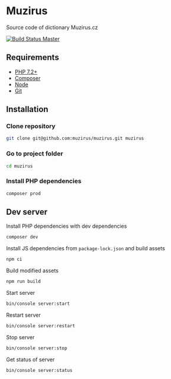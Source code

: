 # Muzirus

Source code of dictionary Muzirus.cz

[![Build Status Master](https://travis-ci.com/muzirus/muzirus.svg?branch=master)](https://travis-ci.com/muzirus/muzirus)

## Requirements

- [PHP 7.2+](https://launchpad.net/~ondrej/+archive/ubuntu/php)
- [Composer](https://getcomposer.org/download/)
- [Node](https://nodejs.org/en/download/package-manager/#debian-and-ubuntu-based-linux-distributions)
- [Git](https://git-scm.com/download/linux)

## Installation

### Clone repository

```bash
git clone git@github.com:muzirus/muzirus.git muzirus
```

### Go to project folder

```bash
cd muzirus
```

### Install PHP dependencies

```bash
composer prod
```

## Dev server

Install PHP dependencies with dev dependencies

```bash
composer dev
```

Install JS dependencies from `package-lock.json` and build assets
 
```bash
npm ci
```

Build modified assets

```bash
npm run build
```

Start server

```bash
bin/console server:start
```

Restart server

```bash
bin/console server:restart
```

Stop server

```bash
bin/console server:stop
```

Get status of server

```bash
bin/console server:status
```
